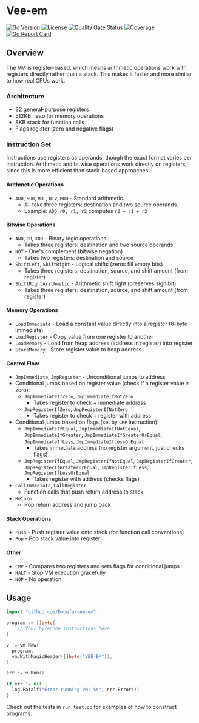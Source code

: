 # Vee-em

[![Go Version](https://img.shields.io/github/go-mod/go-version/Dobefu/vee-em)](https://go.dev/)
[![License](https://img.shields.io/github/license/Dobefu/vee-em)](https://go.dev/)
[![Quality Gate Status](https://sonarcloud.io/api/project_badges/measure?project=Dobefu_vee-em&metric=alert_status)](https://sonarcloud.io/summary/new_code?id=Dobefu_vee-em)
[![Coverage](https://sonarcloud.io/api/project_badges/measure?project=Dobefu_vee-em&metric=coverage)](https://sonarcloud.io/summary/overall?id=Dobefu_vee-em)
[![Go Report Card](https://goreportcard.com/badge/github.com/Dobefu/vee-em)](https://goreportcard.com/report/github.com/Dobefu/vee-em)

## Overview

The VM is register-based, which means arithmetic operations work with registers
directly rather than a stack.
This makes it faster and more similar to how real CPUs work.

### Architecture

- 32 general-purpose registers
- 512KB heap for memory operations
- 8KB stack for function calls
- Flags register (zero and negative flags)

### Instruction Set

Instructions use registers as operands,
though the exact format varies per instruction.
Arithmetic and bitwise operations work directly on registers,
since this is more efficient than stack-based approaches.

#### Arithmetic Operations

- `ADD`, `SUB`, `MUL`, `DIV`, `MOD` - Standard arithmetic.
  - All take three registers: destination and two source operands.
  - Example: `ADD r0, r1, r2` computes `r0 = r1 + r2`

#### Bitwise Operations

- `AND`, `OR`, `XOR` - Binary logic operations
  - Takes three registers: destination and two source operands
- `NOT` - One's complement (bitwise negation)
  - Takes two registers: destination and source
- `ShiftLeft`, `ShiftRight` - Logical shifts (zeros fill empty bits)
  - Takes three registers: destination, source, and shift amount (from register)
- `ShiftRightArithmetic` - Arithmetic shift right (preserves sign bit)
  - Takes three registers: destination, source, and shift amount (from register)

#### Memory Operations

- `LoadImmediate` - Load a constant value directly into a register (8-byte immediate)
- `LoadRegister` - Copy value from one register to another
- `LoadMemory` - Load from heap address (address in register) into register
- `StoreMemory` - Store register value to heap address

#### Control Flow

- `JmpImmediate`, `JmpRegister` - Unconditional jumps to address
- Conditional jumps based on register value (check if a register value is zero):
  - `JmpImmediateIfZero`, `JmpImmediateIfNotZero`
    - Takes register to check + immediate address
  - `JmpRegisterIfZero`, `JmpRegisterIfNotZero`
    - Takes register to check + register with address
- Conditional jumps based on flags (set by `CMP` instruction):
  - `JmpImmediateIfEqual`, `JmpImmediateIfNotEqual`, `JmpImmediateIfGreater`, `JmpImmediateIfGreaterOrEqual`, `JmpImmediateIfLess`, `JmpImmediateIfLessOrEqual`
    - Takes immediate address (no register argument, just checks flags)
  - `JmpRegisterIfEqual`, `JmpRegisterIfNotEqual`, `JmpRegisterIfGreater`, `JmpRegisterIfGreaterOrEqual`, `JmpRegisterIfLess`, `JmpRegisterIfLessOrEqual`
    - Takes register with address (checks flags)
- `CallImmediate`, `CallRegister`
  - Function calls that push return address to stack
- `Return`
  - Pop return address and jump back

#### Stack Operations

- `Push` - Push register value onto stack (for function call conventions)
- `Pop` - Pop stack value into register

#### Other

- `CMP` - Compares two registers and sets flags for conditional jumps
- `HALT` - Stop VM execution gracefully
- `NOP` - No operation

## Usage

```go
import "github.com/Dobefu/vee-em"

program := []byte{
    // Your bytecode instructions here
}

v := vm.New(
  program,
  vm.WithMagicHeader([]byte("VEE-EM")),
)

err := v.Run()

if err != nil {
  log.Fatalf("Error running VM: %s", err.Error())
}
```

Check out the tests in `run_test.go` for examples of how to construct programs.

